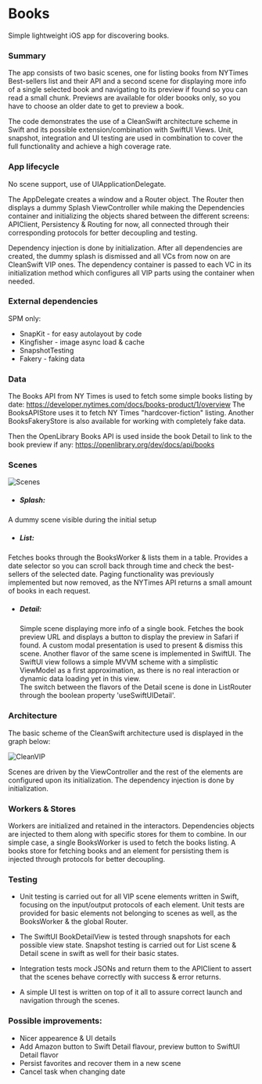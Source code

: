 # Books

Simple lightweight iOS app for discovering books. 

### Summary
The app consists of two basic scenes, one for listing books from NYTimes Best-sellers list and their API and a second scene for displaying more info of a single selected book and navigating to its preview if found so you can read a small chunk.
Previews are available for older boooks only, so you have to choose an older date to get to preview a book. 
  
The code demonstrates the use of a CleanSwift architecture scheme in Swift and its possible extension/combination with SwiftUI Views. Unit, snapshot, integration and UI testing are used in combination to cover the full functionality and achieve a high coverage rate.


### App lifecycle
No scene support, use of UIApplicationDelegate.

The AppDelegate creates a window and a Router object.
The Router then displays a dummy Splash ViewController while making the Dependencies container and initializing the objects shared between the different screens: APIClient, Persistency & Routing for now, all connected through their corresponding protocols for better decoupling and testing.

Dependency injection is done by initialization. After all dependencies are created, the dummy splash is dismissed and all VCs from now on are CleanSwift VIP ones. The dependency container is passed to each VC in its initialization method which configures all VIP parts using the container when needed.  


### External dependencies
 SPM only:
- SnapKit - for easy autolayout by code
- Kingfisher - image async load & cache
- SnapshotTesting
- Fakery - faking data


### Data
The Books API from NY Times is used to fetch some simple books listing by date:
https://developer.nytimes.com/docs/books-product/1/overview
The BooksAPIStore uses it to fetch NY Times "hardcover-fiction" listing.
Another BooksFakeryStore is also available for working with completely fake data.

Then the OpenLibrary Books API is used inside the book Detail to link to the book preview if any: 
https://openlibrary.org/dev/docs/api/books


### Scenes

![Scenes](https://user-images.githubusercontent.com/1202386/161102595-8f14235d-4077-4d7c-9343-344dde6503d5.png)

- ##### Splash:
 A dummy scene visible during the initial setup
- ##### List:
 Fetches books through the BooksWorker & lists them in a table. Provides a date selector so you can scroll back through time and check the best-sellers of the selected date. Paging functionality was previously implemented but now removed, as the NYTimes API returns a small amount of books in each request. 
- ##### Detail:
  Simple scene displaying more info of a single book. Fetches the book preview URL and displays a button to display the preview in Safari if found.  A custom modal presentation is used to present & dismiss this scene.
   Another flavor of the same scene is implemented in SwiftUI. The SwiftUI view follows a simple MVVM scheme with a simplistic ViewModel as a first approximation, as there is no real interaction or dynamic data loading yet in this view.  
   The switch between the flavors of the Detail scene is done in ListRouter through the boolean property 'useSwiftUIDetail'.


### Architecture

The basic scheme of the CleanSwift architecture used is displayed in the graph below:

![CleanVIP](https://user-images.githubusercontent.com/1202386/160439487-c1a73443-486f-4f66-a3d2-0ba7c6ae8ea2.png)

Scenes are driven by the ViewController and the rest of the elements are configured upon its initialization. The dependency injection is done by initialization.



### Workers & Stores
  Workers are initialized and retained in the interactors. Dependencies objects are injected to them along with specific stores for them to combine. In our simple case, a single BooksWorker is used to fetch the books listing. A books store for fetching books and an element for persisting them is injected through protocols for better decoupling.



### Testing
* Unit testing is carried out for all VIP scene elements written in Swift, focusing on the input/output protocols of each element. Unit tests are provided for basic elements not belonging to scenes as well, as the BooksWorker & the global Router.
* The SwiftUI BookDetailView is tested through snapshots for each possible view state. Snapshot testing is carried out for List scene & Detail scene in swift as well for their basic states.

* Integration tests mock JSONs and return them to the APIClient to assert that the scenes behave correctly with success & error returns.    

* A simple UI test is written on top of it all to assure correct launch and navigation through the scenes.



### Possible improvements:
* Nicer appearence & UI details
* Add Amazon button to Swift Detail flavour, preview button to SwiftUI Detail flavor
* Persist favorites and recover them in a new scene 
* Cancel task when changing date 
